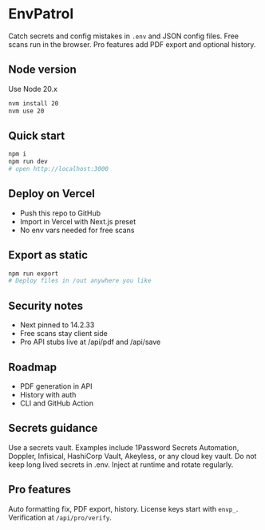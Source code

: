 # EnvPatrol

Catch secrets and config mistakes in `.env` and JSON config files. Free scans run in the browser. Pro features add PDF export and optional history.

## Node version
Use Node 20.x

```bash
nvm install 20
nvm use 20
```

## Quick start
```bash
npm i
npm run dev
# open http://localhost:3000
```

## Deploy on Vercel
- Push this repo to GitHub
- Import in Vercel with Next.js preset
- No env vars needed for free scans

## Export as static
```bash
npm run export
# Deploy files in /out anywhere you like
```

## Security notes
- Next pinned to 14.2.33
- Free scans stay client side
- Pro API stubs live at /api/pdf and /api/save

## Roadmap
- PDF generation in API
- History with auth
- CLI and GitHub Action

## Secrets guidance
Use a secrets vault. Examples include 1Password Secrets Automation, Doppler, Infisical, HashiCorp Vault, Akeyless, or any cloud key vault. Do not keep long lived secrets in .env. Inject at runtime and rotate regularly.

## Pro features
Auto formatting fix, PDF export, history. License keys start with `envp_`. Verification at `/api/pro/verify`.

